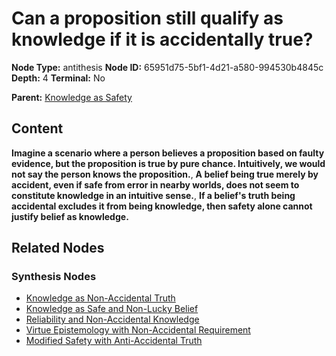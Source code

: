 # Can a proposition still qualify as knowledge if it is accidentally true?

**Node Type:** antithesis
**Node ID:** 65951d75-5bf1-4d21-a580-994530b4845c
**Depth:** 4
**Terminal:** No

**Parent:** [Knowledge as Safety](knowledge-as-safety-synthesis-51ccdc84-35c4-4c28-bda3-67bb65819f31.md)

## Content

**Imagine a scenario where a person believes a proposition based on faulty evidence, but the proposition is true by pure chance. Intuitively, we would not say the person knows the proposition.**, **A belief being true merely by accident, even if safe from error in nearby worlds, does not seem to constitute knowledge in an intuitive sense.**, **If a belief's truth being accidental excludes it from being knowledge, then safety alone cannot justify belief as knowledge.**

## Related Nodes

### Synthesis Nodes

- [Knowledge as Non-Accidental Truth](knowledge-as-non-accidental-truth-synthesis-baf11c60-cabb-4530-8220-ee06c6cb0deb.md)
- [Knowledge as Safe and Non-Lucky Belief](knowledge-as-safe-and-non-lucky-belief-synthesis-9850e1ea-8475-44bc-8034-70714442e731.md)
- [Reliability and Non-Accidental Knowledge](reliability-and-non-accidental-knowledge-synthesis-4e4fe27b-86d6-4bc2-bb43-c4e0e1400153.md)
- [Virtue Epistemology with Non-Accidental Requirement](virtue-epistemology-with-non-accidental-requirement-synthesis-e4531c43-b5c4-4851-9162-c444c0b9b4f1.md)
- [Modified Safety with Anti-Accidental Truth](modified-safety-with-anti-accidental-truth-synthesis-e4843e89-b105-4df6-8ded-feaa15c87431.md)
